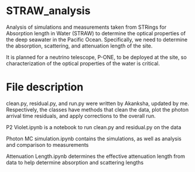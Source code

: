 # STRAW_analysis
Analysis of simulations and measurements taken from STRings for Absorption length in Water (STRAW) to determine the optical properties of the deep seawater in the Pacific Ocean. Specifically, we need to determine the absorption, scattering, and attenuation length of the site.

It is planned for a neutrino telescope, P-ONE, to be deployed at the site, so characterization of the optical properties of the water is critical.

# File description
clean.py, residual.py, and run.py were written by Akanksha, updated by me. Respectively, the classes have methods that clean the data, plot the photon arrival time residuals, and apply corrections to the overall run. 

P2 Violet.ipynb is a notebook to run clean.py and residual.py on the data

Photon MC simulation.ipynb contains the simulations, as well as analysis and comparison to measurements

Attenuation Length.ipynb determines the effective attenuation length from data to help determine absorption and scattering lengths
